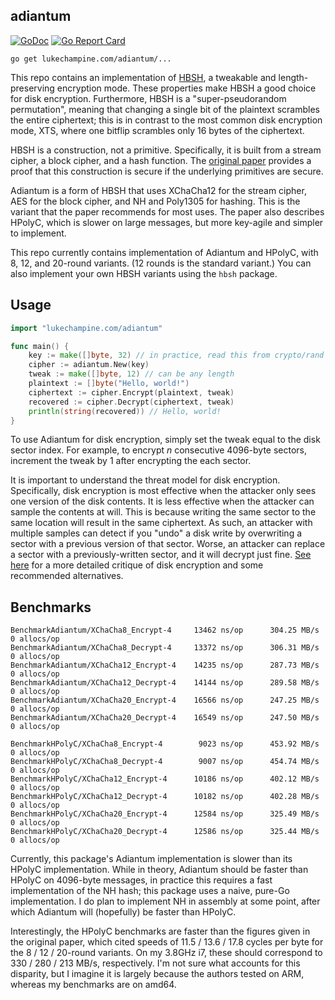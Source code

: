adiantum
--------

[![GoDoc](https://godoc.org/lukechampine.com/adiantum?status.svg)](https://godoc.org/lukechampine.com/adiantum)
[![Go Report Card](http://goreportcard.com/badge/lukechampine.com/adiantum)](https://goreportcard.com/report/lukechampine.com/adiantum)

```
go get lukechampine.com/adiantum/...
```

This repo contains an implementation of [HBSH](https://en.wikipedia.org/wiki/Adiantum_(cipher)), a tweakable and length-preserving
encryption mode. These properties make HBSH a good choice for disk encryption.
Furthermore, HBSH is a "super-pseudorandom permutation", meaning that changing a
single bit of the plaintext scrambles the entire ciphertext; this is in contrast
to the most common disk encryption mode, XTS, where one bitflip scrambles only
16 bytes of the ciphertext.

HBSH is a construction, not a primitive. Specifically, it is built from a stream
cipher, a block cipher, and a hash function. The [original paper](https://eprint.iacr.org/2018/720.pdf) provides a proof
that this construction is secure if the underlying primitives are secure.

Adiantum is a form of HBSH that uses XChaCha12 for the stream cipher, AES for
the block cipher, and NH and Poly1305 for hashing. This is the variant that the
paper recommends for most uses. The paper also describes HPolyC, which is slower
on large messages, but more key-agile and simpler to implement.

This repo currently contains implementation of Adiantum and HPolyC, with 8, 12,
and 20-round variants. (12 rounds is the standard variant.) You can also
implement your own HBSH variants using the `hbsh` package.


## Usage

```go
import "lukechampine.com/adiantum"

func main() {
    key := make([]byte, 32) // in practice, read this from crypto/rand
    cipher := adiantum.New(key)
    tweak := make([]byte, 12) // can be any length
    plaintext := []byte("Hello, world!")
    ciphertext := cipher.Encrypt(plaintext, tweak)
    recovered := cipher.Decrypt(ciphertext, tweak)
    println(string(recovered)) // Hello, world!
}
```

To use Adiantum for disk encryption, simply set the tweak equal to the disk
sector index. For example, to encrypt *n* consecutive 4096-byte sectors,
increment the tweak by 1 after encrypting the each sector.

It is important to understand the threat model for disk encryption.
Specifically, disk encryption is most effective when the attacker only sees one
version of the disk contents. It is less effective when the attacker can sample
the contents at will. This is because writing the same sector to the same
location will result in the same ciphertext. As such, an attacker with multiple
samples can detect if you "undo" a disk write by overwriting a sector with a
previous version of that sector. Worse, an attacker can replace a sector with a
previously-written sector, and it will decrypt just fine. [See
here](https://sockpuppet.org/blog/2014/04/30/you-dont-want-xts/) for a more
detailed critique of disk encryption and some recommended alternatives.


## Benchmarks

```
BenchmarkAdiantum/XChaCha8_Encrypt-4     13462 ns/op      304.25 MB/s      0 allocs/op
BenchmarkAdiantum/XChaCha8_Decrypt-4     13372 ns/op      306.31 MB/s      0 allocs/op
BenchmarkAdiantum/XChaCha12_Encrypt-4    14235 ns/op      287.73 MB/s      0 allocs/op
BenchmarkAdiantum/XChaCha12_Decrypt-4    14144 ns/op      289.58 MB/s      0 allocs/op
BenchmarkAdiantum/XChaCha20_Encrypt-4    16566 ns/op      247.25 MB/s      0 allocs/op
BenchmarkAdiantum/XChaCha20_Decrypt-4    16549 ns/op      247.50 MB/s      0 allocs/op

BenchmarkHPolyC/XChaCha8_Encrypt-4        9023 ns/op      453.92 MB/s      0 allocs/op
BenchmarkHPolyC/XChaCha8_Decrypt-4        9007 ns/op      454.74 MB/s      0 allocs/op
BenchmarkHPolyC/XChaCha12_Encrypt-4      10186 ns/op      402.12 MB/s      0 allocs/op
BenchmarkHPolyC/XChaCha12_Decrypt-4      10182 ns/op      402.28 MB/s      0 allocs/op
BenchmarkHPolyC/XChaCha20_Encrypt-4      12584 ns/op      325.49 MB/s      0 allocs/op
BenchmarkHPolyC/XChaCha20_Decrypt-4      12586 ns/op      325.44 MB/s      0 allocs/op
```

Currently, this package's Adiantum implementation is slower than its HPolyC
implementation. While in theory, Adiantum should be faster than HPolyC on
4096-byte messages, in practice this requires a fast implementation of the NH
hash; this package uses a naive, pure-Go implementation. I do plan to implement
NH in assembly at some point, after which Adiantum will (hopefully) be faster
than HPolyC.

Interestingly, the HPolyC benchmarks are faster than the figures given in the
original paper, which cited speeds of 11.5 / 13.6 / 17.8 cycles per byte for the
8 / 12 / 20-round variants. On my 3.8GHz i7, these should correspond to 330 /
280 / 213 MB/s, respectively. I'm not sure what accounts for this disparity, but
I imagine it is largely because the authors tested on ARM, whereas my benchmarks
are on amd64.
